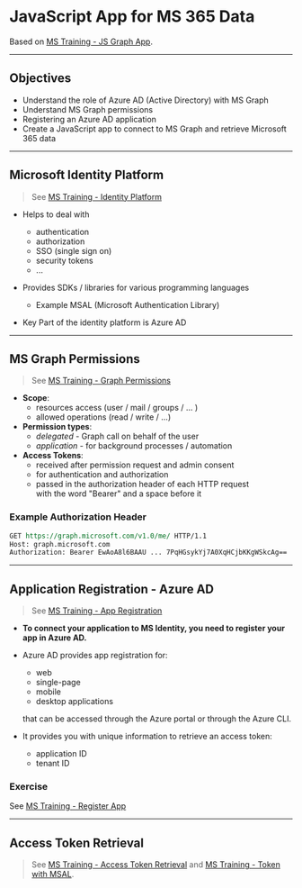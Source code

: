 # JavaScript App for MS 365 Data

Based on [MS Training - JS Graph App](https://learn.microsoft.com/en-us/training/modules/msgraph-javascript-app/).

---

## Objectives

- Understand the role of Azure AD (Active Directory) with MS Graph
- Understand MS Graph permissions
- Registering an Azure AD application
- Create a JavaScript app to connect to MS Graph and retrieve Microsoft 365 data

---

## Microsoft Identity Platform

> See [MS Training - Identity Platform](https://learn.microsoft.com/en-us/training/modules/msgraph-javascript-app/2-azure-ad-graph)

- Helps to deal with
  - authentication
  - authorization
  - SSO (single sign on)
  - security tokens
  - ...
- Provides SDKs / libraries for various programming languages
  - Example MSAL (Microsoft Authentication Library)

- Key Part of the identity platform is Azure AD

---

## MS Graph Permissions

> See [MS Training - Graph Permissions](https://learn.microsoft.com/en-us/training/modules/msgraph-javascript-app/2-azure-ad-graph)

- **Scope**:
  - resources access (user / mail / groups / ... )
  - allowed operations (read / write / ...)
- **Permission types**:
  - *delegated* -  Graph call on behalf of the user
  - *application* - for background processes / automation
- **Access Tokens**:
  - received after permission request and admin consent
  - for authentication and authorization
  - passed in the authorization header of each HTTP request<br>
    with the word "Bearer" and a space before it

### Example Authorization Header

```rest
GET https://graph.microsoft.com/v1.0/me/ HTTP/1.1
Host: graph.microsoft.com
Authorization: Bearer EwAoA8l6BAAU ... 7PqHGsykYj7A0XqHCjbKKgWSkcAg==
```

---

## Application Registration - Azure AD

> See [MS Training - App Registration](https://learn.microsoft.com/en-us/training/modules/msgraph-javascript-app/4-register-application)

- **To connect your application to MS Identity, you need to register your app in Azure AD.**

- Azure AD provides app registration for:
  - web
  - single-page
  - mobile
  - desktop applications
  
  that can be accessed through the Azure portal or through the Azure CLI.

- It provides you with unique information to retrieve an access token:
  - application ID
  - tenant ID

### Exercise

See [MS Training - Register App](https://learn.microsoft.com/en-us/training/modules/msgraph-javascript-app/5-exercise-register-application)

---

## Access Token Retrieval

> See [MS Training - Access Token Retrieval](https://learn.microsoft.com/en-us/training/modules/msgraph-javascript-app/6-retrieve-access-token) and [MS Training - Token with MSAL](https://learn.microsoft.com/en-us/training/modules/msgraph-javascript-app/7-exercise-retrieve-access-token).

